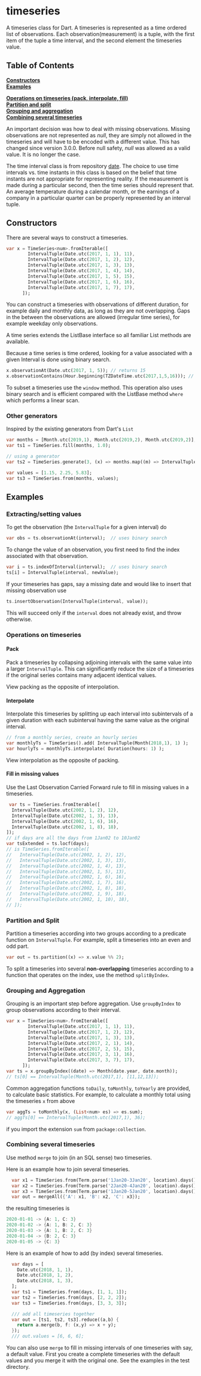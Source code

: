 # timeseries

A timeseries class for Dart.  A timeseries is represented as a time ordered 
list of observations.  Each observation(measurement) is a tuple, with the 
first item of the tuple a time interval, and the second element the 
timeseries value. 

## Table of Contents

**[Constructors](#constructors)**  
**[Examples](#examples)**  

**[Operations on timeseries (pack, interpolate, fill)](#operations-on-timeseries)**  
**[Partition and split](#partition-and-split)**  
**[Grouping and aggregation](#grouping-and-aggregation)**  
**[Combining several timeseries](#combining-several-timeseries)**  


An important decision was how to deal with missing observations.  Missing 
observations are not represented as *null*, they are simply not allowed in the 
timeseries and will have to be encoded with a different value.  This has 
changed since version 3.0.0.  Before null safety, *null* was allowed as a 
valid value.  It is no longer the case.

The time interval class is from repository [date].  The choice to use 
time intervals vs. time instants in this class is based on the belief that 
time instants are not appropriate for representing reality.  If the 
measurement is made during a particular second, then the time series 
should represent that.  An average temperature during a calendar month, 
or the earnings of a company in a particular quarter can be properly 
represented by an interval tuple.   

[date]: https://github.com/thumbert/date

## Constructors

There are several ways to construct a timeseries.  
```dart
var x = TimeSeries<num>.fromIterable([
        IntervalTuple(Date.utc(2017, 1, 1), 11),
        IntervalTuple(Date.utc(2017, 1, 2), 12),
        IntervalTuple(Date.utc(2017, 1, 3), 13),
        IntervalTuple(Date.utc(2017, 1, 4), 14),
        IntervalTuple(Date.utc(2017, 1, 5), 15),
        IntervalTuple(Date.utc(2017, 1, 6), 16),
        IntervalTuple(Date.utc(2017, 1, 7), 17),
      ]); 
```
You can construct a timeseries with observations of different duration, for example 
daily and monthly data, as long as they are not overlapping.  Gaps in the 
between the observations are allowed (irregular time series), for example weekday 
only observations. 

A time series extends the ListBase interface so all familiar List methods 
are available. 

Because a time series is time ordered, looking for a value associated with a given 
Interval is done using binary search.
```dart
x.observationAt(Date.utc(2017, 1, 5)); // returns 15
x.observationContains(Hour.beginning(TZDateTime.utc(2017,1,5,16))); // returns 15
```

To subset a timeseries use the ```window``` method.  This operation also uses binary 
search and is efficient compared with the ListBase method ```where``` which 
performs a linear scan.


### Other generators

Inspired by the existing generators from Dart's `List`
```dart
var months = [Month.utc(2019,1), Month.utc(2019,2), Month.utc(2019,2)];
var ts1 = TimeSeries.fill(months, 1.0);

// using a generator
var ts2 = TimeSeries.generate(3, (x) => months.map((m) => IntervalTuple(m, m.month)));

var values = [1.15, 2.25, 5.83];
var ts3 = TimeSeries.from(months, values);    
```



## Examples

### Extracting/setting values

To get the observation (the `IntervalTuple` for a given interval) do
```dart
var obs = ts.observationAt(interval);  // uses binary search 
```

To change the value of an observation, you first need to find the index associated 
with that observation.  
```dart
var i = ts.indexOfInterval(interval);  // uses binary search
ts[i] = IntervalTuple(interval, newValue);
```

If your timeseries has gaps, say a missing date and would like to insert that 
missing observation use
```dart
ts.insertObservation(IntervalTuple(interval, value));
```
This will succeed only if the `interval` does not already exist, and throw 
otherwise.


### Operations on timeseries

#### Pack
Pack a timeseries by collapsing adjoining intervals with the same value into a 
larger `IntervalTuple`.  This can significantly reduce the size of a timeseries 
if the original series contains many adjacent identical values. 

View packing as the opposite of interpolation. 

#### Interpolate
Interpolate this timeseries by splitting up each interval into
subintervals of a given duration with each subinterval having the
same value as the original interval.
```dart
// from a monthly series, create an hourly series
var monthlyTs = TimeSeries().add( IntervalTuple(Month(2018,1), 1) );
var hourlyTs = monthlyTs.interpolate( Duration(hours: 1) ); 
```
View interpolation as the opposite of packing.  

#### Fill in missing values

Use the Last Observation Carried Forward rule to fill in missing values in a timeseries.
```dart
 var ts = TimeSeries.fromIterable([
  IntervalTuple(Date.utc(2002, 1, 2), 12),
  IntervalTuple(Date.utc(2002, 1, 3), 13),
  IntervalTuple(Date.utc(2002, 1, 6), 16),
  IntervalTuple(Date.utc(2002, 1, 8), 18),
]);
// if days are all the days from 1Jan02 to 10Jan02
var tsExtended = ts.locf(days);
// is TimeSeries.fromIterable([
//   IntervalTuple(Date.utc(2002, 1, 2), 12),
//   IntervalTuple(Date.utc(2002, 1, 3), 13),
//   IntervalTuple(Date.utc(2002, 1, 4), 13),
//   IntervalTuple(Date.utc(2002, 1, 5), 13),
//   IntervalTuple(Date.utc(2002, 1, 6), 16),
//   IntervalTuple(Date.utc(2002, 1, 7), 16),
//   IntervalTuple(Date.utc(2002, 1, 8), 18),
//   IntervalTuple(Date.utc(2002, 1, 9), 18),
//   IntervalTuple(Date.utc(2002, 1, 10), 18),
// ]);
```



### Partition and Split
Partition a timeseries according into two groups according to a predicate 
function on `IntervalTuple`.
For example, split a timeseries into an even and odd part.
```dart
var out = ts.partition((x) => x.value %% 2);    
```

To split a timeseries into several **non-overlapping** timeseries according to a 
function that operates on the index, use the method `splitByIndex`.  


### Grouping and Aggregation
Grouping is an important step before aggregation.  Use `groupByIndex` to group 
observations according to their interval.
```dart
var x = TimeSeries<num>.fromIterable([
        IntervalTuple(Date.utc(2017, 1, 1), 11),
        IntervalTuple(Date.utc(2017, 1, 2), 12),
        IntervalTuple(Date.utc(2017, 1, 3), 13),
        IntervalTuple(Date.utc(2017, 2, 1), 14),
        IntervalTuple(Date.utc(2017, 2, 5), 15),
        IntervalTuple(Date.utc(2017, 3, 1), 16),
        IntervalTuple(Date.utc(2017, 3, 7), 17),
      ]); 
var ts = x.groupByIndex((date) => Month(date.year, date.month));
// ts[0] == IntervalTuple(Month.utc(2017,1), [11,12,13]);     
``` 

Common aggregation functions `toDaily`, `toMonthly`, `toYearly` are provided, to 
calculate basic statistics.  For example, to calculate a monthly total using 
the timeseries `x` from above
```dart
var aggTs = toMonthly(x, (List<num> es) => es.sum);
// aggTs[0] == IntervalTuple(Month.utc(2017,1), 36); 
```
if you import the extension `sum` from `package:collection`.


### Combining several timeseries
Use method ```merge``` to join (in an SQL sense) two timeseries.  

Here is an example how to join several timeseries.
```dart
  var x1 = TimeSeries.from(Term.parse('1Jan20-3Jan20', location).days(), [1, 1, 1]);
  var x2 = TimeSeries.from(Term.parse('2Jan20-4Jan20', location).days(), [2, 2, 2]);
  var x3 = TimeSeries.from(Term.parse('1Jan20-5Jan20', location).days(), [3, 3, 3, 3, 3]);
  var out = mergeAll({'A': x1, 'B': x2, 'C': x3});
``` 
the resulting timeseries is
```dart
2020-01-01 -> {A: 1, C: 3}
2020-01-02 -> {A: 1, B: 2, C: 3}
2020-01-03 -> {A: 1, B: 2, C: 3}
2020-01-04 -> {B: 2, C: 3}
2020-01-05 -> {C: 3}
```


Here is an example of how to add (by index) several timeseries.
```dart
  var days = [
    Date.utc(2018, 1, 1),
    Date.utc(2018, 1, 2),
    Date.utc(2018, 1, 3),
  ];
  var ts1 = TimeSeries.from(days, [1, 1, 1]);
  var ts2 = TimeSeries.from(days, [2, 2, 2]);
  var ts3 = TimeSeries.from(days, [3, 3, 3]);

  /// add all timeseries together
  var out = [ts1, ts2, ts3].reduce((a,b) {
    return a.merge(b, f: (x,y) => x + y);
  });
  /// out.values = [6, 6, 6];
```

You can also use ```merge``` to fill in missing intervals of one timeseries with 
say, a default value.  First you create a complete timeseries with the default 
values and you merge it with the original one.  See the examples in the test 
directory. 

